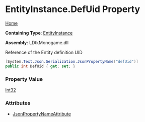 # EntityInstance\.DefUid Property

[Home](../../../README.md)

**Containing Type**: [EntityInstance](../README.md)

**Assembly**: LDtkMonogame\.dll

  
Reference of the Entity definition UID

```csharp
[System.Text.Json.Serialization.JsonPropertyName("defUid")]
public int DefUid { get; set; }
```

### Property Value

[Int32](https://docs.microsoft.com/en-us/dotnet/api/system.int32)

### Attributes

* [JsonPropertyNameAttribute](https://docs.microsoft.com/en-us/dotnet/api/system.text.json.serialization.jsonpropertynameattribute)

